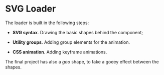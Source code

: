# SVG Loader

The loader is built in the following steps:

- **SVG syntax**. Drawing the basic shapes behind the component;

- **Utility groups**. Adding group elements for the animation.

- **CSS animation**. Adding keyframe animations.

The final project has also a _goo_ shape, to fake a goeey effect between the shapes.